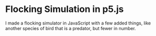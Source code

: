 # Flocking Simulation in p5.js
 I made a flocking simulator in JavaScript with a few added things, like another species of bird that is a predator, but fewer in number.
